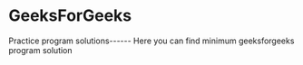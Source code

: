 # GeeksForGeeks
Practice program solutions------
Here you can find minimum geeksforgeeks program solution
